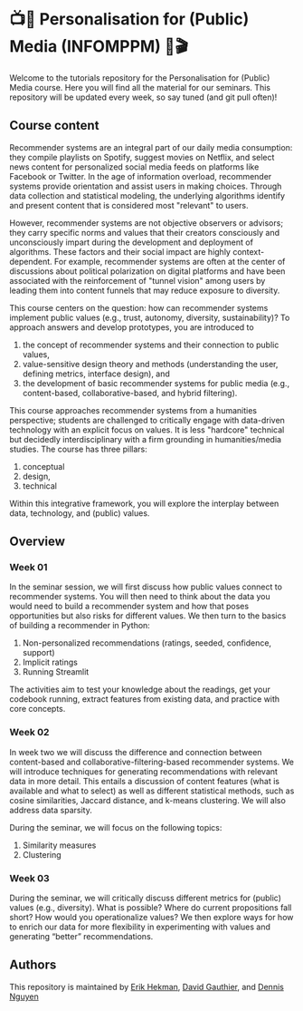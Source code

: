 # 📺🍿 Personalisation for (Public) Media (INFOMPPM) 📡🎬
Welcome to the tutorials repository for the Personalisation for (Public) Media course. Here you will find all the material for our seminars. This repository will be updated every week, so say tuned (and git pull often)!

## Course content
Recommender systems are an integral part of our daily media consumption: they compile playlists on Spotify, suggest movies on Netflix, and select news content for personalized social media feeds on platforms like Facebook or Twitter. In the age of information overload, recommender systems provide orientation and assist users in making choices. Through data collection and statistical modeling, the underlying algorithms identify and present content that is considered most "relevant" to users. 

However, recommender systems are not objective observers or advisors; they carry specific norms and values that their creators consciously and unconsciously impart during the development and deployment of algorithms. These factors and their social impact are highly context-dependent. For example, recommender systems are often at the center of discussions about political polarization on digital platforms and have been associated with the reinforcement of "tunnel vision" among users by leading them into content funnels that may reduce exposure to diversity. 

This course centers on the question: how can recommender systems implement public values (e.g., trust, autonomy, diversity, sustainability)? To approach answers and develop prototypes, you are introduced to 
1. the concept of recommender systems and their connection to public values, 
2. value-sensitive design theory and methods (understanding the user, defining metrics, interface design), and 
3. the development of basic recommender systems for public media (e.g., content-based, collaborative-based, and hybrid filtering). 

This course approaches recommender systems from a humanities perspective; students are challenged to critically engage with data-driven technology with an explicit focus on values. It is less "hardcore" technical but decidedly interdisciplinary with a firm grounding in humanities/media studies. The course has three pillars: 
1. conceptual
2. design,
3. technical

Within this integrative framework, you will explore the interplay between data, technology, and (public) values.

## Overview
### Week 01
In the seminar session, we will first discuss how public values connect to recommender systems. You will then need to think about the data you would need to build a recommender system and how that poses opportunities but also risks for different values. We then turn to the basics of building a recommender in Python:

1. Non-personalized recommendations (ratings, seeded, confidence, support)
2. Implicit ratings
3. Running Streamlit

The activities aim to test your knowledge about the readings, get your codebook running, extract features from existing data, and practice with core concepts.

### Week 02
In week two we will discuss the difference and connection between content-based and collaborative-filtering-based recommender systems. We will introduce techniques for generating recommendations with relevant data in more detail. This entails a discussion of content features (what is available and what to select) as well as different statistical methods, such as cosine similarities, Jaccard distance, and k-means clustering. We will also address data sparsity.

During the seminar, we will focus on the following topics:
1. Similarity measures
2. Clustering

### Week 03
During the seminar, we will critically discuss different metrics for (public) values (e.g., diversity). What is possible? Where do current propositions fall short? How would you operationalize values? We then explore ways for how to enrich our data for more flexibility in experimenting with values and generating “better” recommendations. 


## Authors
This repository is maintained by [Erik Hekman](https://www.linkedin.com/in/erikhekman), [David Gauthier](https://www.uu.nl/staff/DGauthier), and [Dennis Nguyen](https://www.linkedin.com/in/dennisnguyenphd/)
